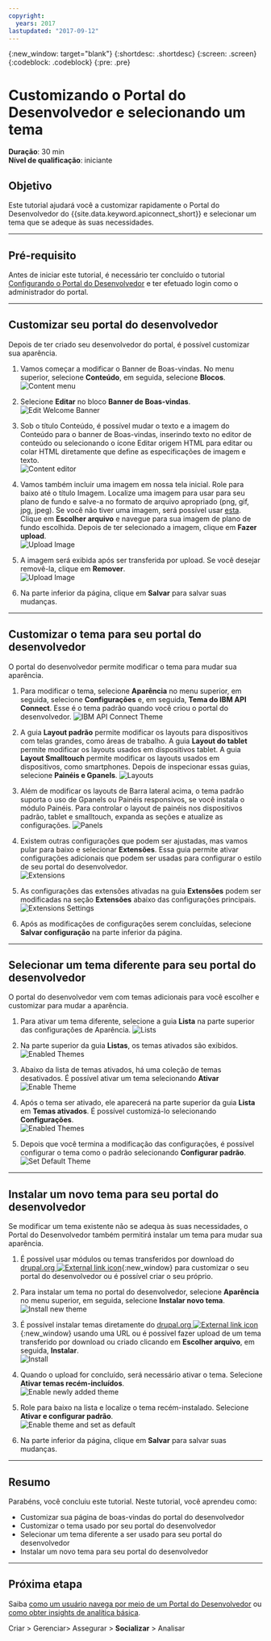 ```yaml
---
copyright:
  years: 2017
lastupdated: "2017-09-12"
---
```


{:new_window: target="blank"}
{:shortdesc: .shortdesc}
{:screen: .screen}
{:codeblock: .codeblock}
{:pre: .pre}

# Customizando o Portal do Desenvolvedor e selecionando um tema
**Duração**: 30 min  
**Nível de qualificação**: iniciante  


## Objetivo
Este tutorial ajudará você a customizar rapidamente o Portal do Desenvolvedor do {{site.data.keyword.apiconnect_short}} e selecionar um tema que se adeque às suas necessidades.

---

## Pré-requisito

Antes de iniciar este tutorial, é necessário ter concluído o tutorial [Configurando o Portal do Desenvolvedor](tut_config_dev_portal.html) e ter efetuado login como o administrador do portal.

---

## Customizar seu portal do desenvolvedor
Depois de ter criado seu desenvolvedor do portal, é possível customizar sua aparência.

1. Vamos começar a modificar o Banner de Boas-vindas. No menu superior, selecione **Conteúdo**, em seguida, selecione **Blocos**.  
  ![Content menu](images/31-content.png)

2. Selecione **Editar** no bloco **Banner de Boas-vindas**.  
  ![Edit Welcome Banner](images/32-edit.png)

3. Sob o título Conteúdo, é possível mudar o texto e a imagem do Conteúdo para o banner de Boas-vindas, inserindo texto no editor de conteúdo ou selecionando o ícone Editar origem HTML para editar ou colar HTML diretamente que define as especificações de imagem e texto.  
  ![Content editor](images/33-content.png) 

4. Vamos também incluir uma imagem em nossa tela inicial. Role para baixo até o título Imagem. Localize uma imagem para usar para seu plano de fundo e salve-a no formato de arquivo apropriado (png, gif, jpg, jpeg). Se você não tiver uma imagem, será possível usar [esta](images/Cloudy_Day.png). Clique em **Escolher arquivo** e navegue para sua imagem de plano de fundo escolhida. Depois de ter selecionado a imagem, clique em **Fazer upload**.  
  ![Upload Image](images/34-image.png)

5. A imagem será exibida após ser transferida por upload. Se você desejar removê-la, clique em **Remover**.  
  ![Upload Image](images/35-uploaded-image.png)
 
6. Na parte inferior da página, clique em **Salvar** para salvar suas mudanças.  
  
---

## Customizar o tema para seu portal do desenvolvedor
O portal do desenvolvedor permite modificar o tema para mudar sua aparência.

1. Para modificar o tema, selecione **Aparência** no menu superior, em seguida, selecione **Configurações** e, em seguida, **Tema do IBM API Connect**. Esse é o tema padrão quando você criou o portal do desenvolvedor.
![IBM API Connect Theme](images/41-APIC-theme.png) 


2. A guia **Layout padrão** permite modificar os layouts para dispositivos com telas grandes, como áreas de trabalho. A guia **Layout do tablet** permite modificar os layouts usados em dispositivos tablet. A guia **Layout Smalltouch** permite modificar os layouts usados em dispositivos, como smartphones. Depois de inspecionar essas guias, selecione **Painéis e Gpanels**.
  ![Layouts](images/42-layout.png)

3. Além de modificar os layouts de Barra lateral acima, o tema padrão suporta o uso de Gpanels ou Painéis responsivos, se você instala o módulo Painéis. Para controlar o layout de painéis nos dispositivos padrão, tablet e smalltouch, expanda as seções e atualize as configurações.
![Panels](images/43-panels.png) 

4. Existem outras configurações que podem ser ajustadas, mas vamos pular para baixo e selecionar **Extensões**. Essa guia permite ativar configurações adicionais que podem ser usadas para configurar o estilo de seu portal do desenvolvedor.  
  ![Extensions](images/44-extensions.png)

5. As configurações das extensões ativadas na guia **Extensões** podem ser modificadas na seção **Extensões** abaixo das configurações principais.     
  ![Extensions Settings](images/45-extension-settings.png)

6. Após as modificações de configurações serem concluídas, selecione **Salvar configuração** na parte inferior da página.

---

## Selecionar um tema diferente para seu portal do desenvolvedor
O portal do desenvolvedor vem com temas adicionais para você escolher e customizar para mudar a aparência.

1. Para ativar um tema diferente, selecione a guia **Lista** na parte superior das configurações de Aparência.
  ![Lists](images/51-list.png) 

2. Na parte superior da guia **Listas**, os temas ativados são exibidos.
![Enabled Themes](images/52-enabled-themes.png)

3. Abaixo da lista de temas ativados, há uma coleção de temas desativados. É possível ativar um tema selecionando **Ativar**   
  ![Enable Theme](images/53-enable-theme.png) 

4. Após o tema ser ativado, ele aparecerá na parte superior da guia **Lista** em **Temas ativados**. É possível customizá-lo selecionando **Configurações**.  
  ![Enabled Themes](images/54-theme-settings.png)

5. Depois que você termina a modificação das configurações, é possível configurar o tema como o padrão selecionando **Configurar padrão**.     
  ![Set Default Theme](images/55-set-default.png)

---

## Instalar um novo tema para seu portal do desenvolvedor
Se modificar um tema existente não se adequa às suas necessidades, o Portal do Desenvolvedor também permitirá instalar um tema para mudar sua aparência.

1. É possível usar módulos ou temas transferidos por download do [drupal.org ![External link icon](../../../icons/launch-glyph.svg "External link icon")](http://drupal.org){:new_window} para customizar o seu portal do desenvolvedor ou é possível criar o seu próprio.

2. Para instalar um tema no portal do desenvolvedor, selecione **Aparência** no menu superior, em seguida, selecione **Instalar novo tema**.  
  ![Install new theme](images/62-install-new.png)

3. É possível instalar temas diretamente do [drupal.org ![External link icon](../../../icons/launch-glyph.svg "External link icon")](http://drupal.org){:new_window} usando uma URL ou é possível fazer upload de um tema transferido por download ou criado clicando em **Escolher arquivo**, em seguida, **Instalar**.  
  ![Install](images/63-install.png) 

4. Quando o upload for concluído, será necessário ativar o tema. Selecione **Ativar temas recém-incluídos**.  
  ![Enable newly added theme](images/64-upload.png)

5. Role para baixo na lista e localize o tema recém-instalado. Selecione **Ativar e configurar padrão**.  
  ![Enable theme and set as default](images/65-enable.png)

6. Na parte inferior da página, clique em **Salvar** para salvar suas mudanças.  

---

## Resumo
Parabéns, você concluiu este tutorial. Neste tutorial, você aprendeu como:

* Customizar sua página de boas-vindas do portal do desenvolvedor
* Customizar o tema usado por seu portal do desenvolvedor 
* Selecionar um tema diferente a ser usado para seu portal do desenvolvedor
* Instalar um novo tema para seu portal do desenvolvedor

---

## Próxima etapa

Saiba [como um usuário navega por meio de um Portal do Desenvolvedor](tut_discover_apis.html) ou [como obter insights de analítica básica](tut_insights_analytics.html).

Criar > Gerenciar> Assegurar > **Socializar** > Analisar  

